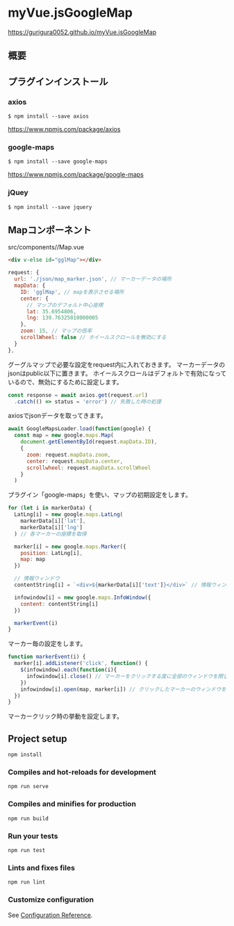 # myVue.jsGoogleMap
https://gurigura0052.github.io/myVue.jsGoogleMap

## 概要

## プラグインインストール
### axios
```
$ npm install --save axios
```
https://www.npmjs.com/package/axios

### google-maps
```
$ npm install --save google-maps
```
https://www.npmjs.com/package/google-maps

### jQuey
```
$ npm install --save jquery
```

## Mapコンポーネント
src/components//Map.vue
```html
<div v-else id="gglMap"></div>
```

```javascript
request: {
  url: './json/map_marker.json', // マーカーデータの場所
  mapData: {
    ID: 'gglMap', // mapを表示させる場所
    center: {
      // マップのデフォルト中心座標
      lat: 35.6954806,
      lng: 139.76325010000005
    },
    zoom: 15, // マップの倍率
    scrollWheel: false // ホイールスクロールを無効にする
  }
},
```
グーグルマップで必要な設定をrequest内に入れておきます。
マーカーデータのjsonはpublic以下に置きます。
ホイールスクロールはデフォルトで有効になっているので、無効にするために設定します。

```javascript
const response = await axios.get(request.url)
  .catch(() => status = 'error') // 失敗した時の処理
```
axiosでjsonデータを取ってきます。

```javascript
await GoogleMapsLoader.load(function(google) {
  const map = new google.maps.Map(
    document.getElementById(request.mapData.ID),
    {
      zoom: request.mapData.zoom,
      center: request.mapData.center,
      scrollwheel: request.mapData.scrollWheel
    }
  )
```
プラグイン「google-maps」を使い、マップの初期設定をします。

```javascript
for (let i in markerData) {
  LatLng[i] = new google.maps.LatLng(
    markerData[i]['lat'],
    markerData[i]['lng']
  ) // 各マーカーの座標を取得

  marker[i] = new google.maps.Marker({
    position: LatLng[i],
    map: map
  })

  // 情報ウィンドウ
  contentString[i] = `<div>${markerData[i]['text']}</div>` // 情報ウィンドウ内のhtml

  infowindow[i] = new google.maps.InfoWindow({
    content: contentString[i]
  })

  markerEvent(i)
}
```
マーカー毎の設定をします。

```javascript
function markerEvent(i) {
  marker[i].addListener('click', function() {
    $(infowindow).each(function(i){
      infowindow[i].close() // マーカーをクリックする度に全部のウィンドウを閉じる
    })
    infowindow[i].open(map, marker[i]) // クリックしたマーカーのウィンドウを開く
  })
}
```
マーカークリック時の挙動を設定します。

## Project setup
```
npm install
```

### Compiles and hot-reloads for development
```
npm run serve
```

### Compiles and minifies for production
```
npm run build
```

### Run your tests
```
npm run test
```

### Lints and fixes files
```
npm run lint
```

### Customize configuration
See [Configuration Reference](https://cli.vuejs.org/config/).



